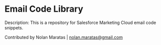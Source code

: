 # Email Code Library

Description: This is a repository for Salesforce Marketing Cloud email code snippets.

Contributed by Nolan Maratas | nolan.maratas@gmail.com
